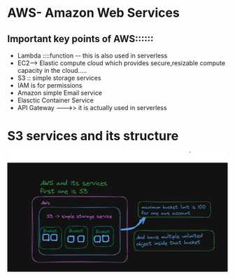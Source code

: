 # AWS- Amazon Web Services
<h2>Important key points of AWS::::::</h2>
<ul>

<li>Lambda ::::function -- this is also used in serverless  </li>
<li>EC2--> Elastic compute cloud which provides secure,resizable compute capacity in the cloud.....  </li>
<li>S3 :: simple storage services</li>
<li>IAM is for permissions </li>
<li>Amazon simple Email service </li>
<li>Elasctic Container Service </li>
<li>API Gateway --->> it is actually used in serverless </li>

</ul>


# S3 services and its structure
<img src="amazonwebs3.png" alt="s3 structure"/>




